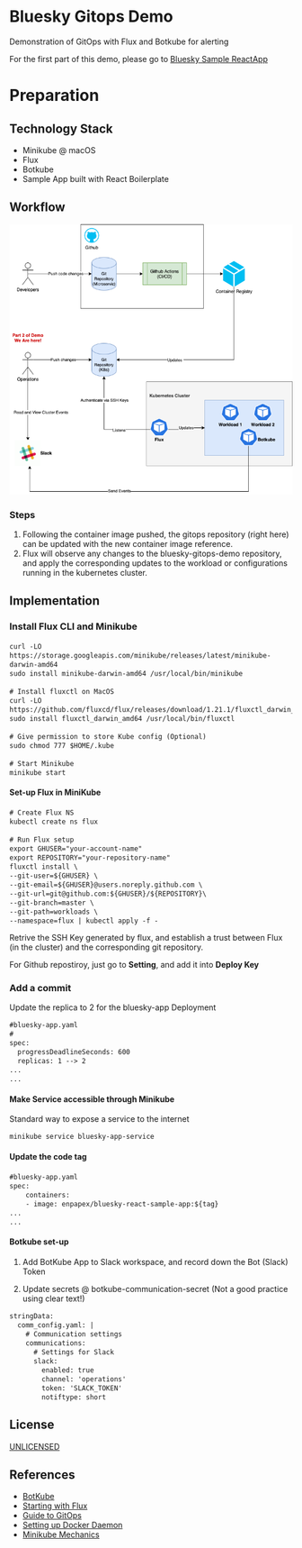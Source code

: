 # Bluesky Gitops Demo

Demonstration of GitOps with Flux and Botkube for alerting

For the first part of this demo, please go to [Bluesky Sample ReactApp](https://github.com/robincher/bluesky-sample-react-app)

# Preparation

## Technology Stack

- Minikube @ macOS
- Flux
- Botkube
- Sample App built with React Boilerplate

## Workflow

![bluesky-wf-gitops.png](https://github.com/robincher/bluesky-gitops-demo/blob/master/assets/bluesky-wf-gitops.png)

### Steps

1. Following the container image pushed, the gitops repository (right here) can be updated with the new container image reference.
2. Flux will observe any changes to the bluesky-gitops-demo repository, and apply the corresponding updates to the workload or configurations running in the kubernetes cluster.

## Implementation

### Install Flux CLI and Minikube

```
curl -LO https://storage.googleapis.com/minikube/releases/latest/minikube-darwin-amd64
sudo install minikube-darwin-amd64 /usr/local/bin/minikube

# Install fluxctl on MacOS
curl -LO https://github.com/fluxcd/flux/releases/download/1.21.1/fluxctl_darwin_amd64
sudo install fluxctl_darwin_amd64 /usr/local/bin/fluxctl

# Give permission to store Kube config (Optional)
sudo chmod 777 $HOME/.kube

# Start Minikube
minikube start
```

#### Set-up Flux in MiniKube

```
# Create Flux NS
kubectl create ns flux

# Run Flux setup
export GHUSER="your-account-name"
export REPOSITORY="your-repository-name"
fluxctl install \
--git-user=${GHUSER} \
--git-email=${GHUSER}@users.noreply.github.com \
--git-url=git@github.com:${GHUSER}/${REPOSITORY}\
--git-branch=master \
--git-path=workloads \
--namespace=flux | kubectl apply -f -
```

Retrive the SSH Key generated by flux, and establish a trust between Flux (in the cluster) and the corresponding git repository.

For Github repostiroy, just go to **Setting**, and add it into **Deploy Key**

### Add a commit

Update the replica to 2 for the bluesky-app Deployment

```
#bluesky-app.yaml
#
spec:
  progressDeadlineSeconds: 600
  replicas: 1 --> 2
...
...
```

#### Make Service accessible through Minikube

Standard way to expose a service to the internet

```
minikube service bluesky-app-service
```

#### Update the code tag

```
#bluesky-app.yaml
spec:
    containers:
    - image: enpapex/bluesky-react-sample-app:${tag}
...
...
```

#### Botkube set-up

1. Add BotKube App to Slack workspace, and record down the Bot (Slack) Token

2. Update secrets @ botkube-communication-secret (Not a good practice using clear text!)

```
stringData:
  comm_config.yaml: |
    # Communication settings
    communications:
      # Settings for Slack
      slack:
        enabled: true
        channel: 'operations'
        token: 'SLACK_TOKEN'
        notiftype: short
```

## License

[UNLICENSED ](https://github.com/robincher/bluesky-gitops-demo/blob/master/LICENSE)

## References

- [BotKube](https://www.botkube.io/examples/)
- [Starting with Flux](https://docs.fluxcd.io/)
- [Guide to GitOps](https://www.weave.works/technologies/gitops/)
- [Setting up Docker Daemon](https://www.digitalocean.com/community/tutorials/how-to-install-and-use-docker-on-ubuntu-18-04)
- [Minikube Mechanics](https://kubernetes.io/docs/tutorials/hello-minikube/)
